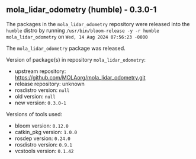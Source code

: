 ## mola_lidar_odometry (humble) - 0.3.0-1

The packages in the `mola_lidar_odometry` repository were released into the `humble` distro by running `/usr/bin/bloom-release -y -r humble mola_lidar_odometry` on `Wed, 14 Aug 2024 07:56:23 -0000`

The `mola_lidar_odometry` package was released.

Version of package(s) in repository `mola_lidar_odometry`:

- upstream repository: https://github.com/MOLAorg/mola_lidar_odometry.git
- release repository: unknown
- rosdistro version: `null`
- old version: `null`
- new version: `0.3.0-1`

Versions of tools used:

- bloom version: `0.12.0`
- catkin_pkg version: `1.0.0`
- rosdep version: `0.24.0`
- rosdistro version: `0.9.1`
- vcstools version: `0.1.42`


